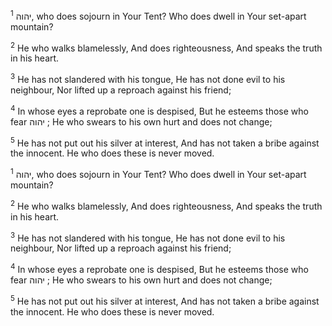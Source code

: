 <sup>1</sup> יהוה, who does sojourn in Your Tent? Who does dwell in Your set-apart mountain?

<sup>2</sup> He who walks blamelessly, And does righteousness, And speaks the truth in his heart.

<sup>3</sup> He has not slandered with his tongue, He has not done evil to his neighbour, Nor lifted up a reproach against his friend;

<sup>4</sup> In whose eyes a reprobate one is despised, But he esteems those who fear יהוה ; He who swears to his own hurt and does not change;

<sup>5</sup> He has not put out his silver at interest, And has not taken a bribe against the innocent. He who does these is never moved.

<sup>1</sup> יהוה, who does sojourn in Your Tent? Who does dwell in Your set-apart mountain?

<sup>2</sup> He who walks blamelessly, And does righteousness, And speaks the truth in his heart.

<sup>3</sup> He has not slandered with his tongue, He has not done evil to his neighbour, Nor lifted up a reproach against his friend;

<sup>4</sup> In whose eyes a reprobate one is despised, But he esteems those who fear יהוה ; He who swears to his own hurt and does not change;

<sup>5</sup> He has not put out his silver at interest, And has not taken a bribe against the innocent. He who does these is never moved.

